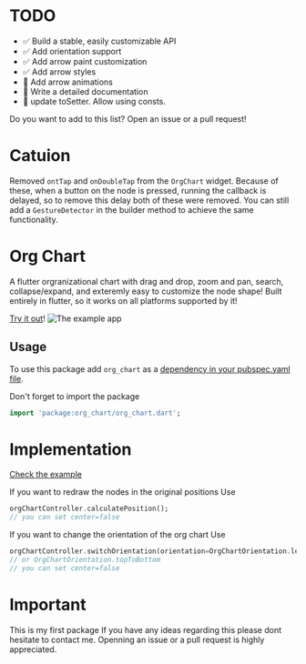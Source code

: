 # TODO
- ✅ Build a stable, easily customizable API
- ✅ Add orientation support
- ✅ Add arrow paint customization
- ✅ Add arrow styles
- 🚧 Add arrow animations
- 🚧 Write a detailed documentation
- 🚧 update toSetter. Allow using consts. 


Do you want to add to this list? Open an issue or a pull request!

# Catuion
Removed `ontTap` and `onDoubleTap` from the `OrgChart` widget. Because of these, when a button on the node is pressed, running the callback is delayed, so to remove this delay both of these were removed. You can still add a `GestureDetector` in the builder method to achieve the same functionality.

# Org Chart
A flutter orgranizational chart with drag and drop, zoom and pan, search, collapse/expand, and exteremly easy to customize the node shape!
Built entirely in flutter, so it works on all platforms supported by it!

[Try it out](https://ahnaineh.github.io/)!
![The example app](https://github.com/ahnaineh/org_chart/blob/c9d1ed3f80b6a8ceb13f12e3255d3511ec68d865/Sequence%2001_5.gif?raw=True)


## Usage
To use this package add `org_chart` as a [dependency in your pubspec.yaml file](https://flutter.dev/docs/development/packages-and-plugins/using-packages).

Don't forget to import the package
```dart
import 'package:org_chart/org_chart.dart';
```

# Implementation
[Check the example](https://pub.dev/packages/org_chart/example)


If you want to redraw the nodes in the original positions
Use
```dart
orgChartController.calculatePosition();
// you can set center=false
```


If you want to change the orientation of the org chart
Use
```dart
orgChartController.switchOrientation(orientation=OrgChartOrientation.leftToRight);
// or OrgChartOrientation.topToBottom
// you can set center=false
```


# Important
This is my first package
If you have any ideas regarding this please dont hesitate to contact me.
Openning an issue or a pull request is highly appreciated.